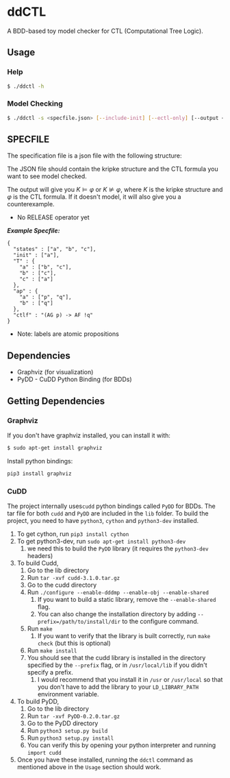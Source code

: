 # ddCTL

A BDD-based toy model checker for CTL (Computational Tree Logic).

## Usage

### Help

```bash
$ ./ddctl -h
```

### Model Checking

```bash
$ ./ddctl -s <specfile.json> [--include-init] [--ectl-only] [--output <outputfile>]
```

## SPECFILE

The specification file is a json file with the following structure:

The JSON file should contain the kripke structure and the CTL formula you want to see model checked.

The output will give you $K \models \varphi$ or $K \not \models \varphi$, where $K$ is the kripke structure and $\varphi$ is the CTL formula. If it doesn't model, it will also give you a counterexample.

* No RELEASE operator yet

***Example Specfile:***

```
{
  "states" : ["a", "b", "c"],
  "init" : ["a"],
  "T" : {
    "a" : ["b", "c"],
    "b" : ["c"],
    "c" : ["a"]
  },
  "ap" : {
    "a" : ["p", "q"],
    "b" : ["q"]
  },
  "ctlf" : "(AG p) -> AF !q"
}
```

* Note: labels are atomic propositions

## Dependencies

- Graphviz (for visualization)
- PyDD - CuDD Python Binding  (for BDDs)


## Getting Dependencies

### Graphviz

If you don't have graphviz installed, you can install it with:

```bash
$ sudo apt-get install graphviz
```

Install python bindings:

```bash
pip3 install graphviz
```

### CuDD

The project internally uses`cudd` python bindings called `PyDD` for BDDs. The tar file for both `cudd` and `PyDD` are included in the `lib` folder. To build the project, you need to have `python3`, `cython` and `python3-dev` installed.


1. To get cython, run `pip3 install cython`
2. To get python3-dev, run `sudo apt-get install python3-dev`
   1. we need this to build the `PyDD` library (it requires the `python3-dev` headers)
3. To build Cudd,
   1. Go to the lib directory
   2. Run `tar -xvf cudd-3.1.0.tar.gz`
   3. Go to the cudd directory
   4. Run `./configure --enable-dddmp --enable-obj --enable-shared`
      1. If you want to build a static library, remove the `--enable-shared` flag.
      2. You can also change the installation directory by adding `--prefix=/path/to/install/dir` to the configure command.
   5. Run `make`
      1. If you want to verify that the library is built correctly, run `make check` (but this is optional)
   6. Run `make install`
   7. You should see that the cudd library is installed in the directory specified by the `--prefix` flag, or in `/usr/local/lib` if you didn't specify a prefix.
      1. I would recommend that you install it in `/usr` or `/usr/local` so that you don't have to add the library to your `LD_LIBRARY_PATH` environment variable.
4. To build PyDD,
   1. Go to the lib directory
   2. Run `tar -xvf PyDD-0.2.0.tar.gz`
   3. Go to the PyDD directory
   4. Run `python3 setup.py build`
   5. Run `python3 setup.py install`
   6. You can verify this by opening your python interpreter and running `import cudd`
5. Once you have these installed, running the `ddctl` command as mentioned above in the `Usage` section should work.